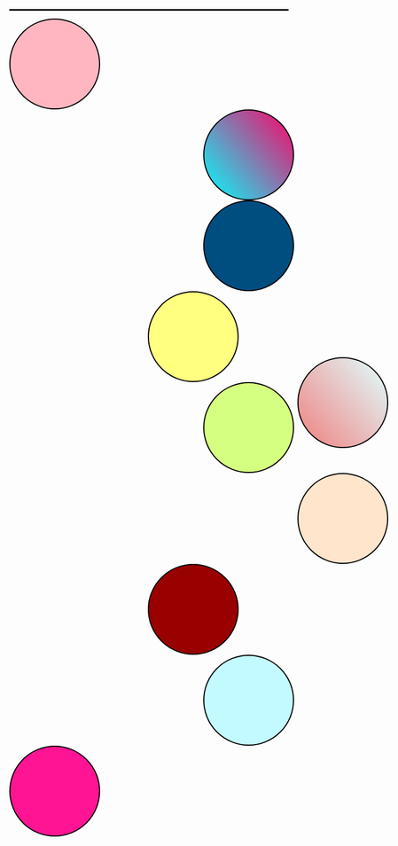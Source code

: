 <!DOCTYPE html>
<html>
<head>
	<title>Circles</title>
	<style type="text/css">
  .p1{
	text-align: center;
	font-size: 25px;
}
.hr1{
	height: 3px;
	background: black;
}
td>a{
	text-decoration: none;
	color: black;
	font-size: 20px;
}
.circles{
	text-decoration: underline;
}
.menu{
	margin-left: 1000px;
}
.menutable{
	border-spacing: 10px;
}
.hr1{
	height: 3px;
	background: black;
}
.block1{
	background: lightpink;
	height: 150px;
	width: 150px;
	border-radius: 50%;
	border: 2px solid black;
	transition: 1s background, 1s border;
	display: inline-block;
	padding: 5px;
}
.block1:hover{
	background: #cce6ff;
	border: 10px solid black;
}
.block2{
	background-image: linear-gradient(50deg,aqua, #ff0066);
	height: 150px;
	width: 150px;
	border: 2px solid black;
	border-radius: 50%;
	padding: 5px;
	display: inline-block;
	margin-left: 350px;
	transition: 1s border, 1s background, 1s height;
}
.block2:hover{
	border: 10px solid black;
	background: #ccb3ff;
	height: 250px;
}
.block3{
	background: #004d80;
	height: 150px;
	width: 150px;
	border-radius: 50%;
	border: 2px solid black;
	transition: 1s border, 1s background;
	display: inline-block;
	padding: 5px;
	margin-left: 350px;
}
.block3:hover{
	border: 10px solid black;
	background: #ff1aff;
}
.block4{
	background: #ffff80;
	height: 150px;
	width: 150px;
	border-radius: 50%;
	border: 2px solid black;
	transition: 1s border, 1s background;
	display: inline-block;
	padding: 5px;
	margin-left: 250px;
	transition: 1s height, 1s width;
}
.block4:hover{
	height: 250px;
	width: 250px;
}
.block5{
	background: #d5ff80;
	height: 150px;
	width: 150px;
	border-radius: 50%;
	border: 2px solid black;
	transition: 1s border, 1s background;
	display: inline-block;
	padding: 5px;
	margin-left: 350px;
	transition: 1s height, 1s width;
}
.block5:hover{
	height: 250px;
	width: 250px;
}
.block6{
	background: #FFE5CC;
	width: 150px;
	height: 150px;
	border: 2px solid black;
	border-radius: 50%;
	padding: 5px;
	margin-left: 520px;
	transition: 1s border, 1s height;
}
.block6:hover{
	border: 10px solid black;
	height: 250px;
}
.block7{
	height: 150px;
	width: 150px;
	padding: 5px;
	display: inline-block;
	border-radius: 50%;
	margin-left: 250px;
	border: 2px solid black;
	background: #990000;
	transition: 1s height, 1s width;
}
.block7:hover{
	height: 100px;
	width: 100px;
}
.block8{
	height: 150px;
	width: 150px;
	padding: 5px;
	display: inline-block;
	border-radius: 50%;
	border: 2px solid black;
	background: #C3FAFF;
	transition: 1s height, 1s width;
	margin-left: 350px;
}
.block8:hover{
	height: 100px;
	width: 100px;
}
.block9{
	height: 150px;
	width: 150px;
	padding: 5px;
	border-radius: 50%;
	border: 2px solid black;
	background: deeppink;
	transition: 1s border, 1s background;
}
.block9:hover{
	border: 10px solid black;
	background: deepskyblue;
}
.block10{
	display: inline-block;
	height: 150px;
	width: 150px;
	padding: 5px;
	border-radius: 50%;
	border: 2px solid black;
	background-image: linear-gradient(50deg,lightcoral,lightcyan);
	transition: 1s border, 1s height;
	margin-left: 520px;
	position: absolute;
	top: 742px;
}
.block10:hover{
	border: 10px solid black;
	height: 250px;
}
.block11{
	display: inline-block;
	height: 150px;
	width: 150px;
	padding: 5px;
	border-radius: 50%;
	border: 2px solid black;
	transition: 1s border, 1s background;
	background: mediumaquamarine;
	position: absolute;
	top: 742px;
	margin-left: 1060px;
}
.block11:hover{
	border: 10px solid black;
	background: mediumspringgreen;
}
  </style>
</head>
<body>
	<div class="menu">
		<table class="menutable">
			<tr>
				<td><a href="file:///C:/Users/User/Desktop/hovering/circles.html"class="circles">Circles</a></td>
				<td><a href="file:///C:/Users/User/Desktop/hovering/squares.html">Squares</a></td>
				<td><a href="file:///C:/Users/User/Desktop/hovering/lines.html">Lines</a></td>
			</tr>
		</table>
	</div>
	<hr class="hr1">
	<div class="block1"></div>
	<div class="block2"></div>
	<div class="block3"></div>
	<div class="block4"></div>
	<div class="block5"></div>
	<div class="block6"></div>
	<div class="block7"></div>
	<div class="block8"></div>
	<div class="block9"></div>
	<div class="block10"></div>
	<div class="block11"></div>
</body>
</html>
